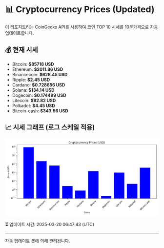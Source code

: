 
# 📊 Cryptocurrency Prices (Updated)

이 리포지토리는 CoinGecko API를 사용하여 코인 TOP 10 시세를 10분가격으로 자동 업데이트합니다.

## 💰 현재 시세
- Bitcoin: **$85718 USD**
- Ethereum: **$2011.86 USD**
- Binancecoin: **$626.45 USD**
- Ripple: **$2.45 USD**
- Cardano: **$0.728656 USD**
- Solana: **$134.14 USD**
- Dogecoin: **$0.174499 USD**
- Litecoin: **$92.82 USD**
- Polkadot: **$4.45 USD**
- Bitcoin-cash: **$343.56 USD**

## 📈 시세 그래프 (로그 스케일 적용)
![Crypto Prices](crypto_prices.png)

⏳ 업데이트 시간: 2025-03-20 06:47:43 (UTC)

---
자동 업데이트 봇에 의해 관리됩니다.
